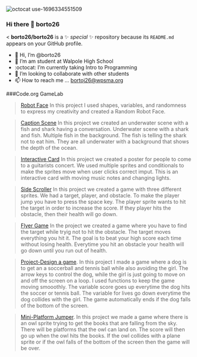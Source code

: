 ![octocat use-1696334551509](https://github.com/borto26/borto26/assets/146837733/0f757cbe-73e9-4ab4-8925-5b5937c278e0)
### Hi there 👋 borto26

<
**borto26/borto26** is a ✨ _special_ ✨ repository because its `README.md` appears on your GitHub profile.


- 👋 Hi, I’m @borto26
- 👀 I’m am student at Walpole High School
- :octocat: I’m currently taking Intro to Programming
- :information_desk_person: I’m looking to collaborate with other students
- 📫 How to reach me ... bortoj26@wpsma.org

###Code.org GameLab

>[Robot Face](https://studio.code.org/s/csd3-2023/lessons/7/levels/2)
>In this project I used shapes, variables, and randomness to express my creativity and created a Random Robot Face.

>[Caption Scene](https://studio.code.org/projects/gamelab/78bCfNmtV3Xn1SEsFOmxM3MTQtERBqr112ewyMl4bS0/edit)
>In this project we created an underwater scene with a fish and shark having a conversation. Underwater scene with a shark and fish. Multiple fish in the background. The fish is telling the shark not to eat him. They are all underwater with a background that shows the depth of the ocean. 

>[Interactive Card](https://studio.code.org/projects/gamelab/4WW6O44y5Qiyx7kMGwy03t9_aExBsf4p4HKrDLRqkkM)
>In this project we created a poster for people to come to a guitarists concert. We used multiple sprites and conditionals to make the sprites move when user clicks correct imput. This is an interactive card with moving music notes and changing lights. 

>[Side Scroller](https://studio.code.org/projects/gamelab/zb1r0DtLI9bDEJDuIqAxIdykgqULtDKbx5b82groRSM)
>In this project we created a game with three different sprites. We had a target, player, and obstacle. To make the player jump you have to press the space key. The player sprite wants to hit the target in order to increase the score. If they player hits the obstacle, then their health will go down.

>[Flyer Game](https://studio.code.org/projects/gamelab/fPu31y7VefDB4BkUwQGBTA4gWln3V1gSmZOPdtFBNZs)
>In the project we created a game where you have to find the target while tryig not to hit the obstacle. The target moves everything you hit it. The goal is to beat your high score each time without losing health. Everytime you hit an obstacle your health will go down until you run out of health. 

>[Project-Design a game](https://studio.code.org/projects/gamelab/bjCOvLgBY_DnjxZZbhwN--MGs9CuGGIWQdMP6xpbzNA).
>In this project I made a game where a dog is  to get an a soccerball and tennis ball while also avoiding the girl. The arrow keys to control the dog, while the girl is just going to move on and off the screen on a loop. I used functions to keep the game moving smooothly. The variable score goes up everytime the dog hits the soccer or tennis ball. The variable for lives go down everytime the dog collides with the girl. The game automatically ends if the dog falls of the bottom of the screen. 

>[Mini-Platform Jumper](https://studio.code.org/projects/gamelab/bBUf53k9ndp_GzDk9pzMtNrZniyePmVTtOcOiGaOt_s).
>In this project we made a game where there is an owl sprite trying to get the books that are falling from the sky. There will be platforms that the owl can land on. The score will then go up when the owl hits the books. If the owl collides with a plane sprite or if the owl falls of the bottom of the screen then the game will be over.  
